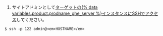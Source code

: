 1. サイトアドミンとして[ターゲットの{% data variables.product.prodname_ghe_server %}インスタンスにSSHでアクセス](/enterprise/admin/guides/installation/accessing-the-administrative-shell-ssh/)してください。
```shell
$ ssh -p 122 admin@<em>HOSTNAME</em>
```
